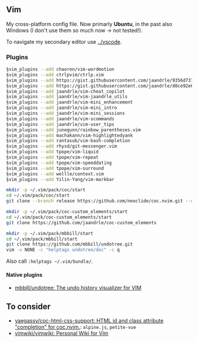 ## Vim
My cross-platform config file. Now primarly **Ubuntu**, in the past also Windows (I don't use them so much now → not tested!).

To navigate my secondary editor use [../vscode](../vscode).

### Plugins
```bash
§vim_plugins --add chaoren/vim-wordmotion
§vim_plugins --add ctrlpvim/ctrlp.vim
§vim_plugins --add https://gist.githubusercontent.com/jaandrle/9356d737ef5dfda2efbe50248d32cb78/raw/7f73e223b93d9cb889eecc77850604ebe7e102a3/cwordhi.vim
§vim_plugins --add https://gist.githubusercontent.com/jaandrle/d0ce92e67d03dd8da4b7b932b379b879/raw/b47b1260759d32823890c39df31909f386cc3f6c/vifm.vim
§vim_plugins --add jaandrle/vim-cheat_copilot
§vim_plugins --add jaandrle/vim-jaandrle_utils
§vim_plugins --add jaandrle/vim-mini_enhancement
§vim_plugins --add jaandrle/vim-mini_intro
§vim_plugins --add jaandrle/vim-mini_sessions
§vim_plugins --add jaandrle/vim-scommands
§vim_plugins --add jaandrle/vim-user_tips
§vim_plugins --add junegunn/rainbow_parentheses.vim
§vim_plugins --add machakann/vim-highlightedyank
§vim_plugins --add rantasub/vim-bash-completion
§vim_plugins --add rhysd/git-messenger.vim
§vim_plugins --add tpope/vim-liquid
§vim_plugins --add tpope/vim-repeat
§vim_plugins --add tpope/vim-speeddating
§vim_plugins --add tpope/vim-surround
§vim_plugins --add wellle/context.vim
§vim_plugins --add Yilin-Yang/vim-markbar

mkdir -p ~/.vim/pack/coc/start
cd ~/.vim/pack/coc/start
git clone --branch release https://github.com/neoclide/coc.nvim.git --depth=1

mkdir -p ~/.vim/pack/coc-custom_elements/start
cd ~/.vim/pack/coc-custom_elements/start
git clone https://github.com/jaandrle/coc-custom_elements

mkdir -p ~/.vim/pack/mbbill/start
cd ~/.vim/pack/mbbill/start
git clone https://github.com/mbbill/undotree.git
vim -u NONE -c "helptags undotree/doc" -c q
```
Also call `:helptags ~/.vim/bundle/`.

#### Native plugins
- [mbbill/undotree: The undo history visualizer for VIM](https://github.com/mbbill/undotree)

## To consider
- [yaegassy/coc-html-css-support: HTML id and class attribute "completion" for coc.nvim.](https://github.com/yaegassy/coc-html-css-support): `alpine.js`, `petite-vue`
- [vimwiki/vimwiki: Personal Wiki for Vim](https://github.com/vimwiki/vimwiki)
